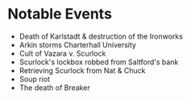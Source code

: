 # Notable Events

* Death of Karlstadt & destruction of the Ironworks
* Arkin storms Charterhall University
* Cult of Vazara v. Scurlock
* Scurlock's lockbox robbed from Saltford's bank
* Retrieving Scurlock from Nat & Chuck
* Soup riot
* The death of Breaker
